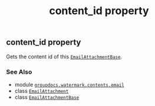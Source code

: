 ﻿---
title: content_id property
second_title: GroupDocs.Watermark for Python via .NET API References
description: 
type: docs
url: /python-net/groupdocs.watermark.contents.email/emailattachment/content_id/
is_root: false
weight: 60
---

## content_id property


Gets the content id of this [`EmailAttachmentBase`](/watermark/python-net/groupdocs.watermark.contents.email/emailattachmentbase).

### See Also
* module [`groupdocs.watermark.contents.email`](../../)
* class [`EmailAttachment`](/watermark/python-net/groupdocs.watermark.contents.email/emailattachment)
* class [`EmailAttachmentBase`](/watermark/python-net/groupdocs.watermark.contents.email/emailattachmentbase)
